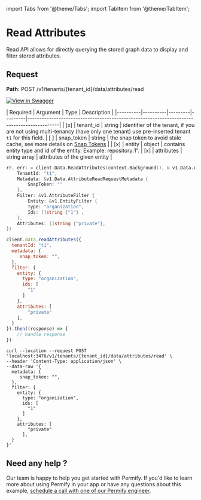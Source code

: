 import Tabs from '@theme/Tabs';
import TabItem from '@theme/TabItem';

# Read Attributes

Read API allows for directly querying the stored graph data to display and filter stored attributes.

## Request

**Path:** POST /v1/tenants/{tenant_id}/data/attributes/read

[![View in Swagger](http://jessemillar.github.io/view-in-swagger-button/button.svg)](https://permify.github.io/permify-swagger/#/Data/data.attributes.read)

| Required | Argument | Type | Description |
|----------|----------|---------|---------|-------------------------------------------------------------------------------------------|
| [x]   | tenant_id | string | identifier of the tenant, if you are not using multi-tenancy (have only one tenant) use pre-inserted tenant `t1` for this field.
| [ ]   | snap_token | string |  the snap token to avoid stale cache, see more details on [Snap Tokens](../../reference/snap-tokens) |
| [x]   | entity | object |  contains entity type and id of the entity. Example: repository:1”.
| [x]   | attributes | string array |  attributes of the given entity |


<Tabs>
<TabItem value="go" label="Go">

```go
rr, err: = client.Data.ReadAttributes(context.Background(), & v1.Data.AttributeReadRequest {
    TenantId: "t1",
    Metadata: &v1.Data.AttributeReadRequestMetadata {
        SnapToken: ""
    },
    Filter: &v1.AttributeFilter {
        Entity: &v1.EntityFilter {
        Type: "organization",
        Ids: []string {"1"} ,
    },
    Attributes: []string {"private"},
})
```

</TabItem>

<TabItem value="node" label="Node">

```javascript
client.data.readAttributes({
  tenantId: "t1",
  metadata: {
     snap_token: "",
  },
  filter: {
    entity: {
      type: "organization",
      ids: [
        "1"
      ]
    },
    attributes: [
        "private"
    ],
  }
}).then((response) => {
    // handle response
})
```

</TabItem>
<TabItem value="curl" label="cURL">

```curl
curl --location --request POST 'localhost:3476/v1/tenants/{tenant_id}/data/attributes/read' \
--header 'Content-Type: application/json' \
--data-raw '{
  metadata: {
     snap_token: "",
  },
  filter: {
    entity: {
      type: "organization",
      ids: [
        "1"
      ]
    },
    attributes: [
        "private"
      ],
  }
}'
```
</TabItem>
</Tabs>

## Need any help ?

Our team is happy to help you get started with Permify. If you'd like to learn more about using Permify in your app or have any questions about this example, [schedule a call with one of our Permify engineer](https://meetings-eu1.hubspot.com/ege-aytin/call-with-an-expert).
